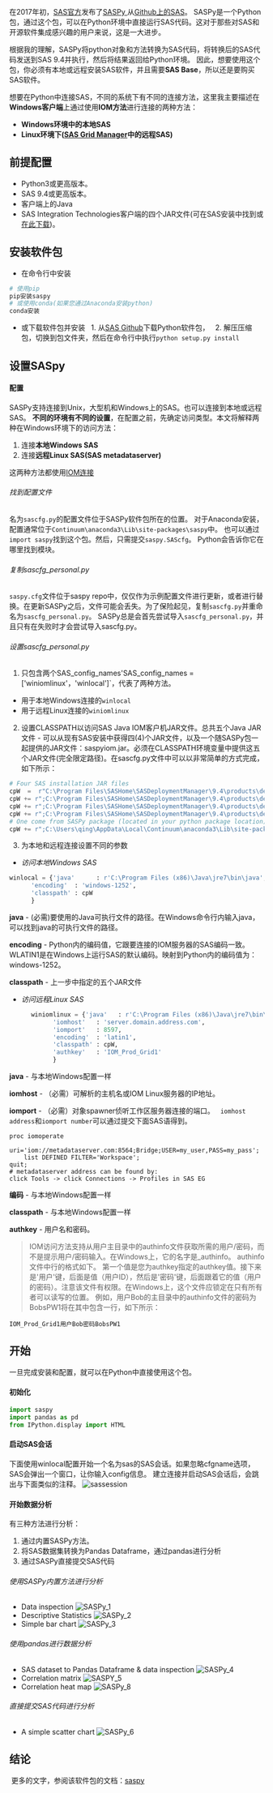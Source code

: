 在2017年初，[SAS官方](https://communities.sas.com/t5/Base-SAS-Programming/Announcing-SASPy-programming-SAS-from-Python/td-p/343050)发布了[SASPy ](https://github.com/sassoftware/saspy)从[Github上的SAS](https://github.com/sassoftware)。 SASPy是一个Python包，通过这个包，可以在Python环境中直接运行SAS代码。这对于那些对SAS和开源软件集成感兴趣的用户来说，这是一大进步。

根据我的理解，SASPy将python对象和方法转换为SAS代码，将转换后的SAS代码发送到SAS 9.4并执行，然后将结果返回给Python环境。
因此，想要使用这个包，你必须有本地或远程安装SAS软件，并且需要**SAS Base**，所以还是要购买SAS软件。

想要在Python中连接SAS，不同的系统下有不同的连接方法，这里我主要描述在**Windows客户端**上通过使用**IOM方法**进行连接的两种方法：
* **Windows环境中的本地SAS**
* **Linux环境下([SAS Grid Manager](https://www.sas.com/en_us/software/foundation/grid-manager.html)中的远程SAS)**

## 前提配置
* Python3或更高版本。
* SAS 9.4或更高版本。
* 客户端上的Java
* SAS Integration Technologies客户端的四个JAR文件(可在SAS安装中找到或[在此下载](https://support.sas.com/downloads/package.htm?pid=607))。

## 安装软件包
* 在命令行中安装
```Python
# 使用pip
pip安装saspy
# 或使用conda(如果您通过Anaconda安装python)
conda安装
```
* 或下载软件包并安装
  1. 从[SAS Github](https://github.com/sassoftware/saspy)下载Python软件包，
  2. 解压压缩包，切换到包文件夹，然后在命令行中执行`python setup.py install`

## 设置SASpy
#### 配置
SASPy支持连接到Unix，大型机和Windows上的SAS。也可以连接到本地或远程SAS。 **不同的环境有不同的设置**，在配置之前，先确定访问类型。本文将解释两种在Windows环境下的访问方法：
1. 连接**本地Windows SAS**
2. 连接**远程Linux SAS(SAS metadataserver)**

这两种方法都使用[IOM连接](https://sassoftware.github.io/saspy/troubleshooting.html#iom)

###### 找到配置文件
名为`sascfg.py`的配置文件位于SASPy软件包所在的位置。
对于Anaconda安装，配置通常位于`Continuum\anaconda3\Lib\site-packages\saspy`中。
也可以通过`import saspy`找到这个包。然后，只需提交`saspy.SAScfg`。 Python会告诉你它在哪里找到模块。

###### 复制sascfg_personal.py
`saspy.cfg`文件位于saspy repo中，仅仅作为示例配置文件进行更新，或者进行替换。在更新SASPy之后，文件可能会丢失。为了保险起见，复制`sascfg.py`并重命名为`sascfg_personal.py`。 SASPy总是会首先尝试导入`sascfg_personal.py`，并且只有在失败时才会尝试导入sascfg.py。

###### 设置sascfg_personal.py
1. 只包含两个SAS_config_names'SAS_config_names = ['winiomlinux'，'winlocal']`，代表了两种方法。
  - 用于本地Windows连接的`winlocal`
  - 用于远程Linux连接的`winiomlinux`
2. 设置CLASSPATH以访问SAS Java IOM客户机JAR文件。总共五个Java JAR文件 - 可以从现有SAS安装中获得四(4)个JAR文件，以及一个随SASPy包一起提供的JAR文件：saspyiom.jar。必须在CLASSPATH环境变量中提供这五个JAR文件(完全限定路径)。在sascfg.py文件中可以以非常简单的方式完成，如下所示：
```python
# Four SAS installation JAR files
cpW  =  r"C:\Program Files\SASHome\SASDeploymentManager\9.4\products\deploywiz__94420__prt__xx__sp0__1\deploywiz\sas.svc.connection.jar"
cpW += r";C:\Program Files\SASHome\SASDeploymentManager\9.4\products\deploywiz__94420__prt__xx__sp0__1\deploywiz\log4j.jar"
cpW += r";C:\Program Files\SASHome\SASDeploymentManager\9.4\products\deploywiz__94420__prt__xx__sp0__1\deploywiz\sas.security.sspi.jar"
cpW += r";C:\Program Files\SASHome\SASDeploymentManager\9.4\products\deploywiz__94420__prt__xx__sp0__1\deploywiz\sas.core.jar"
# One come from SASPy package (located in your python package location)
cpW += r";C:\Users\qing\AppData\Local\Continuum\anaconda3\Lib\site-packages\saspy\java\saspyiom.jar"
```

3. 为本地和远程连接设置不同的参数
  - *访问本地Windows SAS*
  ```python
  winlocal = {'java'      : r'C:\Program Files (x86)\Java\jre7\bin\java',
        'encoding'  : 'windows-1252',
        'classpath' : cpW
        }
  ```

  **java** - (必需)要使用的Java可执行文件的路径。在Windows命令行内输入java，可以找到java的可执行文件的路径。

  **encoding** - Python内的编码值，它跟要连接的IOM服务器的SAS编码一致。 WLATIN1是在Windows上运行SAS的默认编码。映射到Python内的编码值为：windows-1252。

  **classpath** - 上一步中指定的五个JAR文件

  - *访问远程Linux SAS*
  ```python
        winiomlinux = {'java'   : r'C:\Program Files (x86)\Java\jre7\bin\java',
              'iomhost'   : 'server.domain.address.com',
              'iomport'   : 8597,
              'encoding'  : 'latin1',
              'classpath' : cpW,
              'authkey'   : 'IOM_Prod_Grid1'
              }
  ```

  **java** - 与本地Windows配置一样

  **iomhost** - （必需）可解析的主机名或IOM Linux服务器的IP地址。

  **iomport** - （必需）对象spawner侦听工作区服务器连接的端口。
  `iomhost address`和`iomport number`可以通过提交下面SAS语得到。
  ```sas
  proc iomoperate
      uri='iom://metadataserver.com:8564;Bridge;USER=my_user,PASS=my_pass';
      list DEFINED FILTER='Workspace';
  quit;
  # metadataserver address can be found by:
  click Tools -> click Connections -> Profiles in SAS EG
  ```

  **编码** - 与本地Windows配置一样

  **classpath** - 与本地Windows配置一样

  **authkey** - 用户名和密码。

  > IOM访问方法支持从用户主目录中的authinfo文件获取所需的用户/密码，而不是提示用户/密码输入。在Windows上，它的名字是_authinfo。 authinfo文件中行的格式如下。
  第一个值是您为authkey指定的authkey值。接下来是'用户'键，后面是值（用户ID），然后是'密码'键，后面跟着它的值（用户的密码）。注意该文件有权限。在Windows上，这个文件应锁定在只有所有者可以读写的位置。
  例如，用户Bob的主目录中的authinfo文件的密码为BobsPW1将在其中包含一行，如下所示：

  `IOM_Prod_Grid1用户Bob密码BobsPW1`


## 开始
一旦完成安装和配置，就可以在Python中直接使用这个包。

#### 初始化
```Python
import saspy
import pandas as pd
from IPython.display import HTML
```

#### 启动SAS会话
下面使用winlocal配置开始一个名为sas的SAS会话。如果忽略cfgname选项，SAS会弹出一个窗口，让你输入config信息。
建立连接并启动SAS会话后，会跳出与下面类似的注释。
![sassession](/img/in-post/access-sas-in-python-environment-using-saspy-and-sas-kernal/sassession.png)

#### 开始数据分析
有三种方法进行分析：
1. 通过内置SASPy方法。
2. 将SAS数据集转换为Pandas Dataframe，通过pandas进行分析
3. 通过SASPy直接提交SAS代码


###### 使用SASPy内置方法进行分析
* Data inspection
![SASPy_1](/img/in-post/access-sas-in-python-environment-using-saspy-and-sas-kernal/saspy-1.png)
* Descriptive Statistics
![SASPy_2](/img/in-post/access-sas-in-python-environment-using-saspy-and-sas-kernal/saspy-2.png)
*  Simple bar chart
![SASPy_3](/img/in-post/access-sas-in-python-environment-using-saspy-and-sas-kernal/saspy-3.png)

###### 使用pandas进行数据分析
* SAS dataset to Pandas Dataframe & data inspection
![SASPy_4](/img/in-post/access-sas-in-python-environment-using-saspy-and-sas-kernal/saspy-4.png)
* Correlation matrix
![SASPY_5](/img/in-post/access-sas-in-python-environment-using-saspy-and-sas-kernal/saspy-5.png)
* Correlation heat map
![SASPy_8](/img/in-post/access-sas-in-python-environment-using-saspy-and-sas-kernal/saspy-8.png)

###### 直接提交SAS代码进行分析
* A simple scatter chart
![SASPy_6](/img/in-post/access-sas-in-python-environment-using-saspy-and-sas-kernal/saspy-6.png)

## 结论
 更多的文字，参阅该软件包的文档：[saspy](https://sassoftware.github.io/saspy/)
